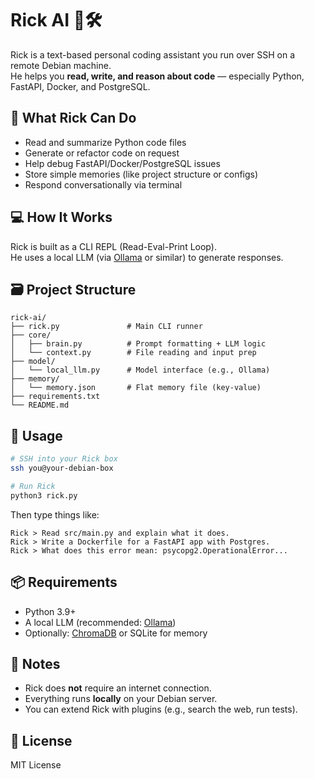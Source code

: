 # Rick AI 🧠🛠️

Rick is a text-based personal coding assistant you run over SSH on a remote Debian machine.  
He helps you **read, write, and reason about code** — especially Python, FastAPI, Docker, and PostgreSQL.

## 🔧 What Rick Can Do

- Read and summarize Python code files
- Generate or refactor code on request
- Help debug FastAPI/Docker/PostgreSQL issues
- Store simple memories (like project structure or configs)
- Respond conversationally via terminal

## 💻 How It Works

Rick is built as a CLI REPL (Read-Eval-Print Loop).  
He uses a local LLM (via [Ollama](https://ollama.com) or similar) to generate responses.

## 🗃️ Project Structure

```
rick-ai/
├── rick.py               # Main CLI runner
├── core/
│   ├── brain.py          # Prompt formatting + LLM logic
│   └── context.py        # File reading and input prep
├── model/
│   └── local_llm.py      # Model interface (e.g., Ollama)
├── memory/
│   └── memory.json       # Flat memory file (key-value)
├── requirements.txt
└── README.md
```

## 🚀 Usage

```bash
# SSH into your Rick box
ssh you@your-debian-box

# Run Rick
python3 rick.py
```

Then type things like:

```
Rick > Read src/main.py and explain what it does.
Rick > Write a Dockerfile for a FastAPI app with Postgres.
Rick > What does this error mean: psycopg2.OperationalError...
```

## 📦 Requirements

- Python 3.9+
- A local LLM (recommended: [Ollama](https://ollama.com))
- Optionally: [ChromaDB](https://www.trychroma.com/) or SQLite for memory

## 📍 Notes

- Rick does **not** require an internet connection.
- Everything runs **locally** on your Debian server.
- You can extend Rick with plugins (e.g., search the web, run tests).

## 📜 License

MIT License
